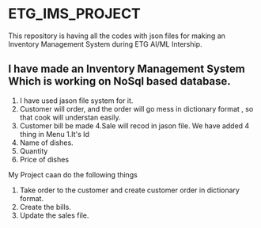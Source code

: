 # ETG_IMS_PROJECT
This repository is having all the codes with json files for making an Inventory Management System during ETG AI/ML Intership.

## I have made an Inventory Management System Which is working on NoSql based database.
1. I have used jason file system for it.
2. Customer will order, and the order will go  mess in dictionary format , so that cook will understan easily.
3. Customer bill be made
4.Sale will recod in jason file.
We have added 4 thing in Menu
1.It's Id
2. Name of dishes.
3. Quantity
4. Price of dishes


My Project caan do the following things
1. Take order to the customer and create customer order in dictionary format.
2. Create the bills.
3. Update the sales file.
